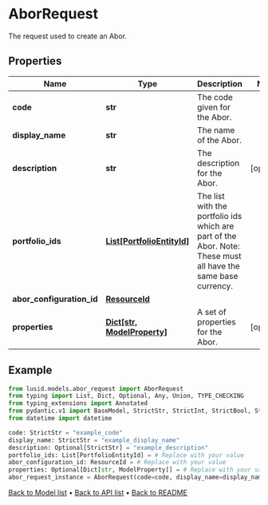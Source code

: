 # AborRequest

The request used to create an Abor.
## Properties
Name | Type | Description | Notes
------------ | ------------- | ------------- | -------------
**code** | **str** | The code given for the Abor. | 
**display_name** | **str** | The name of the Abor. | 
**description** | **str** | The description for the Abor. | [optional] 
**portfolio_ids** | [**List[PortfolioEntityId]**](PortfolioEntityId.md) | The list with the portfolio ids which are part of the Abor. Note: These must all have the same base currency. | 
**abor_configuration_id** | [**ResourceId**](ResourceId.md) |  | 
**properties** | [**Dict[str, ModelProperty]**](ModelProperty.md) | A set of properties for the Abor. | [optional] 
## Example

```python
from lusid.models.abor_request import AborRequest
from typing import List, Dict, Optional, Any, Union, TYPE_CHECKING
from typing_extensions import Annotated
from pydantic.v1 import BaseModel, StrictStr, StrictInt, StrictBool, StrictFloat, StrictBytes, Field, validator, ValidationError, conlist, constr
from datetime import datetime

code: StrictStr = "example_code"
display_name: StrictStr = "example_display_name"
description: Optional[StrictStr] = "example_description"
portfolio_ids: List[PortfolioEntityId] = # Replace with your value
abor_configuration_id: ResourceId = # Replace with your value
properties: Optional[Dict[str, ModelProperty]] = # Replace with your value
abor_request_instance = AborRequest(code=code, display_name=display_name, description=description, portfolio_ids=portfolio_ids, abor_configuration_id=abor_configuration_id, properties=properties)

```

[Back to Model list](../README.md#documentation-for-models) &#8226; [Back to API list](../README.md#documentation-for-api-endpoints) &#8226; [Back to README](../README.md)

